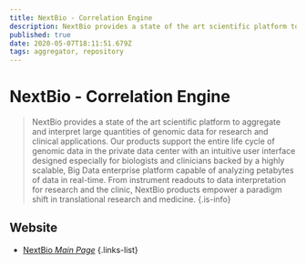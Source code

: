 ```yaml
---
title: NextBio - Correlation Engine
description: NextBio provides a state of the art scientific platform to aggregate and interpret large quantities of genomic data for research and clinical applications.
published: true
date: 2020-05-07T18:11:51.679Z
tags: aggregator, repository
---
```


# NextBio - Correlation Engine

> NextBio provides a state of the art scientific platform to aggregate and interpret large quantities of genomic data for research and clinical applications. Our products support the entire life cycle of genomic data in the private data center with an intuitive user interface designed especially for biologists and clinicians backed by a highly scalable, Big Data enterprise platform capable of analyzing petabytes of data in real-time. From instrument readouts to data interpretation for research and the clinic, NextBio products empower a paradigm shift in translational research and medicine.
{.is-info}

 

## Website 

- [NextBio *Main Page*](http://www.nextbio.com/b/nextbio.nb)
 {.links-list}

 